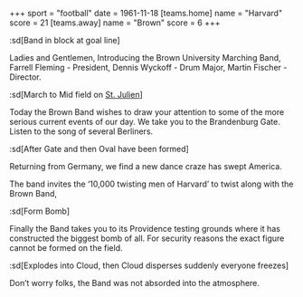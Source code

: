 +++
sport = "football"
date = 1961-11-18
[teams.home]
name = "Harvard"
score = 21
[teams.away]
name = "Brown"
score = 6
+++

:sd[Band in block at goal line]

Ladies and Gentlemen, Introducing the Brown University Marching Band, Farrell Fleming - President, Dennis Wyckoff - Drum Major, Martin Fischer - Director.

:sd[March to Mid field on <u>St. Julien</u>]

Today the Brown Band wishes to draw your attention to some of the more serious current events of our day. We take you to the Brandenburg Gate. Listen to the song of several Berliners.

:sd[After Gate and then Oval have been formed]

Returning from Germany, we find a new dance craze has swept America.

The band invites the ‘10,000 twisting men of Harvard’ to twist along with the Brown Band,

:sd[Form Bomb]

Finally the Band takes you to its Providence testing grounds where it has constructed the biggest bomb of all. For security reasons the exact figure cannot be formed on the field.

:sd[Explodes into Cloud, then Cloud disperses suddenly everyone freezes]

Don’t worry folks, the Band was not absorded into the atmosphere.
